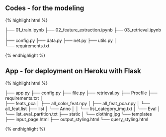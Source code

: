 
## Codes - for the modeling 
{% highlight html %}

├── 01_train.ipynb
├── 02_feature_extraction.ipynb
├── 03_retrieval.ipynb
│   
├── config.py
├── data.py
├── net.py
├── utils.py
│   
└── requirements.txt

{% endhighlight %}

## App - for deployment on Heroku with Flask

{% highlight html %}

├── app.py
├── config.py
├── file.py
├── retrieval.py
├── Procfile
├── requirements.txt
│   
├── feats_pca
│   ├── all_color_feat.npy
│   ├── all_feat_pca.npy
│   └── all_feat.list
├── list
│   └── Anno
│   │   └── list_category_img.txt
│   └── Eval
│       └── list_eval_partition.txt
├── static
│   └── clothing.jpg
└── templates
    ├── input_page.html
    ├── output_styling.html
    └── query_styling.html

{% endhighlight %}

